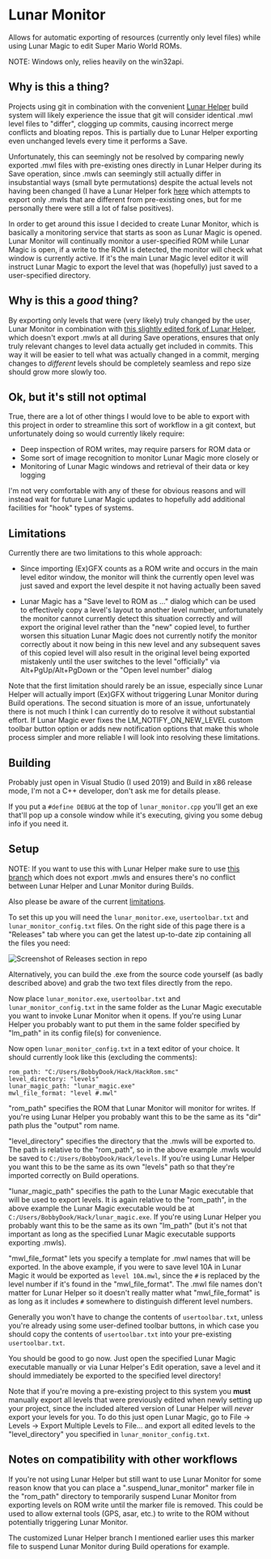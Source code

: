 # Lunar Monitor

Allows for automatic exporting of resources (currently only level files) while using Lunar Magic to edit Super Mario World ROMs.

NOTE: Windows only, relies heavily on the win32api.

## Why is this a thing?

Projects using git in combination with the convenient [Lunar Helper](https://github.com/MaddyThorson/LunarHelper) build system will likely experience the issue that git will consider identical .mwl level files to "differ", clogging up commits, causing incorrect merge conflicts and bloating repos. This is partially due to Lunar Helper exporting even unchanged levels every time it performs a Save. 

Unfortunately, this can seemingly not be resolved by comparing newly exported .mwl files with pre-existing ones directly in Lunar Helper during its Save operation, since .mwls can seemingly still actually differ in insubstantial ways (small byte permutations) despite the actual levels not having been changed (I have a Lunar Helper fork [here](https://github.com/Underrout/LunarHelper/tree/mwl_comparison) which attempts to export only .mwls that are different from pre-existing ones, but for me personally there were still a lot of false positives). 

In order to get around this issue I decided to create Lunar Monitor, which is basically a monitoring service that starts as soon as Lunar Magic is opened. Lunar Monitor will continually monitor a user-specified ROM while Lunar Magic is open, if a write to the ROM is detected, the monitor will check what window is currently active. If it's the main Lunar Magic level editor it will instruct Lunar Magic to export the level that was (hopefully) just saved to a user-specified directory. 

## Why is this a *good* thing?

By exporting only levels that were (very likely) truly changed by the user, Lunar Monitor in combination with [this slightly edited fork of Lunar Helper](https://github.com/Underrout/LunarHelper), which doesn't export .mwls at all during Save operations, ensures that only truly relevant changes to level data actually get included in commits. This way it will be easier to tell what was actually changed in a commit, merging changes to *different* levels should be completely seamless and repo size should grow more slowly too. 

## Ok, but it's still not optimal

True, there are a lot of other things I would love to be able to export with this project in order to streamline this sort of workflow in a git context, but unfortunately doing so would currently likely require:

- Deep inspection of ROM writes, may require parsers for ROM data or
- Some sort of image recognition to monitor Lunar Magic more closely or
- Monitoring of Lunar Magic windows and retrieval of their data or key logging

I'm not very comfortable with any of these for obvious reasons and will instead wait for future Lunar Magic updates to hopefully add additional facilities for "hook" types of systems.

## Limitations

Currently there are two limitations to this whole approach:

- Since importing (Ex)GFX counts as a ROM write and occurs in the main level editor window, the monitor will think the currently open level was just saved and export the level despite it not having actually been saved

- Lunar Magic has a "Save level to ROM as ..." dialog which can be used to effectively copy a level's layout to another level number, unfortunately the monitor cannot currently detect this situation correctly and will export the original level rather than the "new" copied level, to further worsen this situation Lunar Magic does not currently notify the monitor correctly about it now being in this new level and any subsequent saves of this copied level will also result in the original level being exported mistakenly until the user switches to the level "officially" via Alt+PgUp/Alt+PgDown or the "Open level number" dialog

Note that the first limitation should rarely be an issue, especially since Lunar Helper will actually import (Ex)GFX without triggering Lunar Monitor during Build operations. The second situation is more of an issue, unfortunately there is not much I think I can currently do to resolve it without substantial effort. If Lunar Magic ever fixes the LM_NOTIFY_ON_NEW_LEVEL custom toolbar button option or adds new notification options that make this whole process simpler and more reliable I will look into resolving these limitations.

## Building

Probably just open in Visual Studio (I used 2019) and Build in x86 release mode, I'm not a C++ developer, don't ask me for details please.

If you put a `#define DEBUG` at the top of `lunar_monitor.cpp` you'll get an exe that'll pop up a console window while it's executing, giving you some debug info if you need it.

## Setup

NOTE: If you want to use this with Lunar Helper make sure to use [this branch](https://github.com/Underrout/LunarHelper) which does not export .mwls and ensures there's no conflict between Lunar Helper and Lunar Monitor during Builds.

Also please be aware of the current [limitations](https://github.com/Underrout/lunar-monitor#limitations).

To set this up you will need the `lunar_monitor.exe`, `usertoolbar.txt` and `lunar_monitor_config.txt` files. On the right side of this page there is a "Releases" tab where you can get the latest up-to-date zip containing all the files you need:

![Screenshot of Releases section in repo](https://i.imgur.com/uiYwRth.png)

Alternatively, you can build the .exe from the source code yourself (as badly described above) and grab the two text files directly from the repo.

Now place `lunar_monitor.exe`, `usertoolbar.txt` and `lunar_monitor_config.txt` in the same folder as the Lunar Magic executable you want to invoke Lunar Monitor when it opens. If you're using Lunar Helper you probably want to put them in the same folder specified by "lm_path" in its config file(s) for convenience.

Now open `lunar_monitor_config.txt` in a text editor of your choice. It should currently look like this (excluding the comments):

```
rom_path: "C:/Users/BobbyDook/Hack/HackRom.smc"
level_directory: "levels"
lunar_magic_path: "lunar_magic.exe"
mwl_file_format: "level #.mwl"
```

"rom_path" specifies the ROM that Lunar Monitor will monitor for writes. If you're using Lunar Helper you probably want this to be the same as its "dir" path plus the "output" rom name. 

"level_directory" specifies the directory that the .mwls will be exported to. The path is relative to the "rom_path", so in the above example .mwls would be saved to `C:/Users/BobbyDook/Hack/levels`. If you're using Lunar Helper you want this to be the same as its own "levels" path so that they're imported correctly on Build operations.

"lunar_magic_path" specifies the path to the Lunar Magic executable that will be used to export levels. It is again relative to the "rom_path", in the above example the Lunar Magic executable would be at `C:/Users/BobbyDook/Hack/lunar_magic.exe`. If you're using Lunar Helper you probably want this to be the same as its own "lm_path" (but it's not that important as long as the specified Lunar Magic executable supports exporting .mwls).

"mwl_file_format" lets you specify a template for .mwl names that will be exported. In the above example, if you were to save level 10A in Lunar Magic it would be exported as `level 10A.mwl`, since the `#` is replaced by the level number if it's found in the "mwl_file_format". The .mwl file names don't matter for Lunar Helper so it doesn't really matter what "mwl_file_format" is as long as it includes `#` somewhere to distinguish different level numbers.

Generally you won't have to change the contents of `usertoolbar.txt`, unless you're already using some user-defined toolbar buttons, in which case you should copy the contents of `usertoolbar.txt` into your pre-existing `usertoolbar.txt`.

You should be good to go now. Just open the specified Lunar Magic executable manually or via Lunar Helper's Edit operation, save a level and it should immediately be exported to the specified level directory!

Note that if you're moving a pre-existing project to this system you **must** manually export all levels that were previously edited when newly setting up your project, since the included altered version of Lunar Helper will *never* export your levels for you. To do this just open Lunar Magic, go to File -> Levels -> Export Multiple Levels to File... and export all edited levels to the "level_directory" you specified in `lunar_monitor_config.txt`.

## Notes on compatibility with other workflows

If you're not using Lunar Helper but still want to use Lunar Monitor for some reason know that you can place a ".suspend_lunar_monitor" marker file in the "rom_path" directory to temporarily suspend Lunar Monitor from exporting levels on ROM write until the marker file is removed. This could be used to allow external tools (GPS, asar, etc.) to write to the ROM without potentially triggering Lunar Monitor.

The customized Lunar Helper branch I mentioned earlier uses this marker file to suspend Lunar Monitor during Build operations for example.
